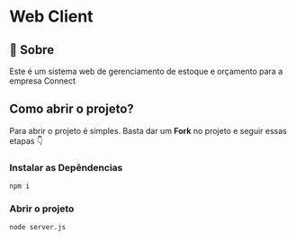 # Web Client

## 🧾 Sobre
Este é um sistema web de gerenciamento de estoque e orçamento para a empresa Connect

## Como abrir o projeto?
Para abrir o projeto é simples. Basta dar um **Fork** no projeto e seguir essas etapas 👇

### Instalar as Depêndencias

```
npm i
```

### Abrir o projeto

```
node server.js
```